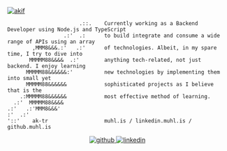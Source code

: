 [![akif](https://user-images.githubusercontent.com/62529128/201397039-536caecd-3b57-4096-8212-6c332edbfcda.png)](https://muhl.is)


```
                       .::.    Currently working as a Backend Developer using Node.js and TypeScript
                  .:'  .:      to build integrate and consume a wide range of APIs using an array
        ,MMM8&&&.:'   .:'      of technologies. Albeit, in my spare time, I try to dive into 
       MMMMM88&&&&  .:'        anything tech-related, not just backend. I enjoy learning 
      MMMMM88&&&&&&:'          new technologies by implementing them into small yet  
      MMMMM88&&&&&&            sophisticated projects as I believe that is the 
    .:MMMMM88&&&&&&            most effective method of learning.
  .:'  MMMMM88&&&&
.:'   .:'MMM8&&&'
:'  .:'
'::'    ak-tr                  muhl.is / linkedin.muhl.is / github.muhl.is
```

<div align="center">
<a href="https://github.com/ak-tr" target="_blank">
<img src=https://img.shields.io/badge/github-%2324292e.svg?&style=for-the-badge&logo=github&logoColor=white alt=github style="margin-bottom: 5px;" />
</a>
<a href="https://linkedin.com/in/akif-karakus-59582b236" target="_blank">
<img src=https://img.shields.io/badge/linkedin-%231E77B5.svg?&style=for-the-badge&logo=linkedin&logoColor=white alt=linkedin style="margin-bottom: 5px;" />
</a>  
</div>  
  

